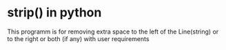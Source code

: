# strip() in python
This programm is for removing extra space
 to the left of the Line(string)
  or to the right
   or both (if any)
    with user requirements

